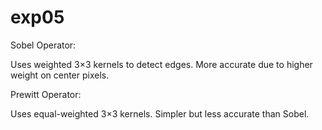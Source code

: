 # exp05
Sobel Operator:

Uses weighted 3×3 kernels to detect edges. More accurate due to higher weight on center pixels.

Prewitt Operator:

Uses equal-weighted 3×3 kernels. Simpler but less accurate than Sobel.
